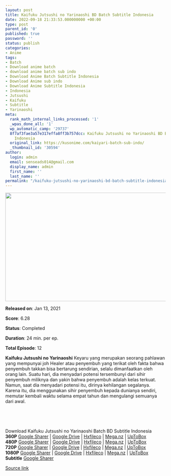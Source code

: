 ```yaml
---
layout: post
title: Kaifuku Jutsushi no Yarinaoshi BD Batch Subtitle Indonesia
date: 2022-09-18 21:33:53.000000000 +00:00
type: post
parent_id: '0'
published: true
password: ''
status: publish
categories:
- Anime
tags:
- Batch
- Download anime batch
- download anime batch sub indo
- Download Anime Batch Subtitle Indonesia
- Download Anime sub indo
- Download Anime Subtitle Indonesia
- Indonesia
- Jutsushi
- Kaifuku
- Subtitle
- Yarinaoshi
meta:
  rank_math_internal_links_processed: '1'
  _wpas_done_all: '1'
  wp_automatic_camp: '29737'
  8f7af3fae3a57e317effa8ff3b757dcc: Kaifuku Jutsushi no Yarinaoshi BD Batch Subtitle
    Indonesia
  original_link: https://kusonime.com/kaiyari-batch-sub-indo/
  _thumbnail_id: '30594'
author:
  login: admin
  email: senseads014@gmail.com
  display_name: admin
  first_name: ''
  last_name: ''
permalink: "/kaifuku-jutsushi-no-yarinaoshi-bd-batch-subtitle-indonesia/"
---
```

<p><img width="528" height="340" src="{{ site.baseurl }}/assets/2022/09/Kaifuku-Jutsushi-no-Yarinaoshi-528x340.jpg" class="attachment-thumb-large size-thumb-large wp-post-image" alt="" loading="lazy" title="Kaifuku Jutsushi no Yarinaoshi BD Batch Subtitle Indonesia" srcset="https://kusonime.com/wp-content/uploads/2021/02/Kaifuku-Jutsushi-no-Yarinaoshi-528x340.jpg 528w, https://kusonime.com/wp-content/uploads/2021/02/Kaifuku-Jutsushi-no-Yarinaoshi-300x193.jpg 300w, https://kusonime.com/wp-content/uploads/2021/02/Kaifuku-Jutsushi-no-Yarinaoshi-768x495.jpg 768w, https://kusonime.com/wp-content/uploads/2021/02/Kaifuku-Jutsushi-no-Yarinaoshi-520x335.jpg 520w, https://kusonime.com/wp-content/uploads/2021/02/Kaifuku-Jutsushi-no-Yarinaoshi.jpg 1000w" sizes="(max-width: 528px) 100vw, 528px" />
<p><b>Released on</b>: Jan 13, 2021</p>
<p>
<p><b>Score</b>: 6.28</p>
<p>
<p><b>Status</b>: Completed</p>
<p>
<p><b>Duration</b>: 24 min. per ep.</p>
<p>
<p><b>Total Episode</b>: 12</p>
<p>
<p><strong>Kaifuku Jutsushi no Yarinaoshi</strong> Keyaru yang merupakan seorang pahlawan yang mempunyai joh Healer atau penyembuh yang terikat oleh fakta bahwa penyembuh takkan bisa bertarung sendirian, selalu dimanfaatkan oleh orang lain. Suatu hari, dia menyadari potensi tersembunyi dari sihir penyembuh miliknya dan yakin bahwa penyembuh adalah kelas terkuat. Namun, saat dia menyadari potensi itu, dirinya kehilangan segalanya. Karena itu, dia menggunakan sihir penyembuh kepada dunianya sendiri, memutar kembali waktu selama empat tahun dan mengulangi semuanya dari awal.</p>
<p>
<p> </p>
<p>
<p> </p>
<p>
<div class="smokeddl">
<div class="smokettl">Download Kaifuku Jutsushi no Yarinaoshi Batch BD Subtitle Indonesia</div>
<div class="smokeurl"><strong>360P</strong> <a href="https://acefile.co/f/46608701/kusonime-bales-dendam-pahlawan-penyembuh-bd-360p-rar" target="_blank" rel="noopener">Google Sharer</a> | <a href="https://drive.google.com/uc?export=download&amp;id=1lX7KF8hbd9uFBoL4QhW2uT45Ujp4j3Ki" target="_blank" rel="noopener">Google Drive</a> | <a href="https://hxfile.co/316pkc78z4if" target="_blank" rel="noopener">Hxfileco</a> | <a href="https://mega.nz/file/f8BR3SbT#eXdJV1JZJpDn__NibDv15LSFAFEw1IeejpMhH3M3rbU" target="_blank" rel="noopener">Mega.nz</a> | <a href="https://uptobox.com/ys9rlwkki4xp" target="_blank" rel="noopener">UpToBox</a></div>
<div class="smokeurl"><strong>480P</strong> <a href="https://acefile.co/f/46608703/kusonime-bales-dendam-pahlawan-penyembuh-bd-480p-rar" target="_blank" rel="noopener">Google Sharer</a> | <a href="https://drive.google.com/uc?export=download&amp;id=1o-xYHEcL-7Qsf6veMX44Sak7nyYDu1X7" target="_blank" rel="noopener">Google Drive</a> | <a href="https://hxfile.co/fbb87euspqub" target="_blank" rel="noopener">Hxfileco</a> | <a href="https://mega.nz/file/7pBhwK4C#ACH1jfANIevyKpuzfUJJYJFJ-q0Ra0ezoW2SgyJFUck" target="_blank" rel="noopener">Mega.nz</a> | <a href="https://uptobox.com/erjq9ikmddxo" target="_blank" rel="noopener">UpToBox</a></div>
<div class="smokeurl"><strong>720P</strong> <a href="https://acefile.co/f/46608707/kusonime-bales-dendam-pahlawan-penyembuh-bd-720p-rar" target="_blank" rel="noopener">Google Sharer</a> | <a href="https://drive.google.com/uc?export=download&amp;id=19O9CUCRKrEwYt4tKefAUFXdvIuaNy6-e" target="_blank" rel="noopener">Google Drive</a> | <a href="https://hxfile.co/krfwaghw612q" target="_blank" rel="noopener">Hxfileco</a> | <a href="https://mega.nz/file/ukJjxSRQ#n0qyBULVBEccPTXdOBFsftbu2rT62MXL0XEIJEE1QYM" target="_blank" rel="noopener">Mega.nz</a> | <a href="https://uptobox.com/z8unfp90ydsb" target="_blank" rel="noopener">UpToBox</a></div>
<div class="smokeurl"><strong>1080P</strong> <a href="https://acefile.co/f/46608709/kusonime-bales-dendam-pahlawan-penyembuh-bd-1080p-rar" target="_blank" rel="noopener">Google Sharer</a> | <a href="https://drive.google.com/uc?export=download&amp;id=1-Qd13cMoym_lVuAjC1f7wXNYV968gNsy" target="_blank" rel="noopener">Google Drive</a> | <a href="https://hxfile.co/x5f6fn9syivh" target="_blank" rel="noopener">Hxfileco</a> | <a href="https://mega.nz/file/3sJBkQ4T#9fDVpHwDCwmEHdXWcsql4zvssCtBGZbmgVe_NhysnlI" target="_blank" rel="noopener">Mega.nz</a> | <a href="https://uptobox.com/7rx81wljnevb" target="_blank" rel="noopener">UpToBox</a></div>
<div class="smokeurl"><strong>Subtitle</strong> <a href="https://acefile.co/f/46608710/kusonime-bales-dendam-pahlawan-penyembuh-bd-fontsubs-rar" target="_blank" rel="noopener">Google Sharer</a></div>
</div>
<p><a href="https://kusonime.com/kaiyari-batch-sub-indo/">Source link </a></p>
